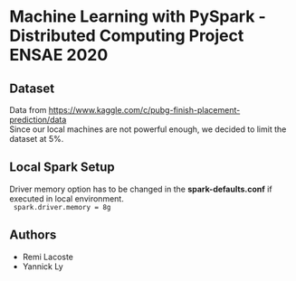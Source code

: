 # Machine Learning with PySpark - Distributed Computing Project ENSAE 2020

## Dataset
Data from https://www.kaggle.com/c/pubg-finish-placement-prediction/data  
Since our local machines are not powerful enough, we decided to limit the dataset at 5%.  

## Local Spark Setup
Driver memory option has to be changed in the **spark-defaults.conf** if executed in local environment.  
<code> spark.driver.memory = 8g </code>

## Authors
* Remi Lacoste
* Yannick Ly
